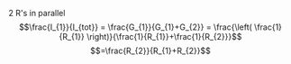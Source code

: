 2 R's in parallel
$$\frac{I_{1}}{I_{tot}} = \frac{G_{1}}{G_{1}+G_{2}} = \frac{\left( \frac{1}{R_{1}} \right)}{\frac{1}{R_{1}}+\frac{1}{R_{2}}}$$
$$=\frac{R_{2}}{R_{1}+R_{2}}$$